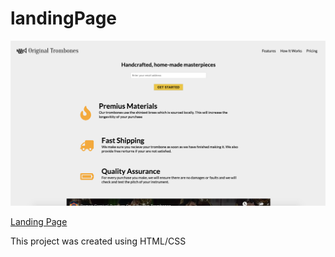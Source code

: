 # landingPage


![Landing Page](landingPage.png "Be friend Homepage")


[Landing Page](https://lucas171.github.io/landingPage/)

This project was created using HTML/CSS

